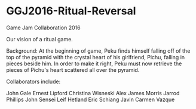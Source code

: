 # GGJ2016-Ritual-Reversal
Game Jam Collaboration 2016

Our vision of a ritual game.

Background: At the beginning of game, Peku finds himself falling off of the top of the pyramid with the crystal heart of his girlfriend, Pichu, falling in pieces beside him. In order to make it right, Peku must now retrieve the pieces of Pichu's heart scattered all over the pyramid. 

Collaborators include:

John Gale
Ernest Lipford
Christina Wisneski
Alex 
James Morris
Jarrod Phillips
John Sensei
Leif Hetland
Eric Schiang
Javin
Carmen Vazque

